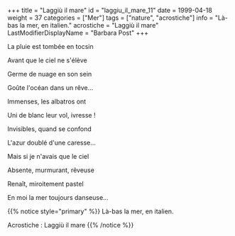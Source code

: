 +++
title = "Laggiù il mare"
id = "laggiu_il_mare_11"
date = 1999-04-18
weight = 37
categories = ["Mer"]
tags = ["nature", "acrostiche"]
info = "Là-bas la mer, en italien."
acrostiche = "Laggiù il mare"
LastModifierDisplayName = "Barbara Post"
+++

La pluie est tombée en tocsin

Avant que le ciel ne s'élève

Germe de nuage en son sein

Goûte l'océan dans un rêve...

Immenses, les albatros ont

Uni de blanc leur vol, ivresse !

Invisibles, quand se confond

L'azur doublé d'une caresse...

Mais si je n'avais que le ciel

Absente, murmurant, rêveuse

Renaît, miroitement pastel

En moi la mer toujours danseuse...

{{% notice style="primary" %}}
Là-bas la mer, en italien.

Acrostiche : Laggiù il mare
{{% /notice %}}
